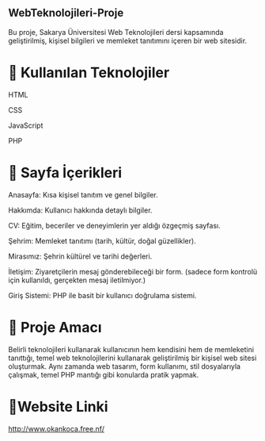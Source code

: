 ## WebTeknolojileri-Proje

Bu proje, Sakarya Üniversitesi Web Teknolojileri dersi kapsamında geliştirilmiş, kişisel bilgileri ve memleket tanıtımını içeren bir web sitesidir.

# 🔧 Kullanılan Teknolojiler
HTML

CSS

JavaScript

PHP

# 📄 Sayfa İçerikleri
Anasayfa: Kısa kişisel tanıtım ve genel bilgiler.

Hakkımda: Kullanıcı hakkında detaylı bilgiler.

CV: Eğitim, beceriler ve deneyimlerin yer aldığı özgeçmiş sayfası.

Şehrim: Memleket tanıtımı (tarih, kültür, doğal güzellikler).

Mirasımız: Şehrin kültürel ve tarihi değerleri.

İletişim: Ziyaretçilerin mesaj gönderebileceği bir form. (sadece form kontrolü için kullanıldı, gerçekten mesaj iletilmiyor.)

Giriş Sistemi: PHP ile basit bir kullanıcı doğrulama sistemi.

# 🎯 Proje Amacı
Belirli teknolojileri kullanarak kullanıcının hem kendisini hem de memleketini tanıttığı, temel web teknolojilerini kullanarak geliştirilmiş bir kişisel web sitesi oluşturmak. Aynı zamanda web tasarım, form kullanımı, stil dosyalarıyla çalışmak, temel PHP mantığı gibi konularda pratik yapmak.

# 🔗Website Linki
http://www.okankoca.free.nf/
